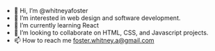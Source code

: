 - 👋 Hi, I’m @whitneyafoster
- 👀 I’m interested in web design and software development.
- 🌱 I’m currently learning React
- 💞️ I’m looking to collaborate on HTML, CSS, and Javascript projects.
- 📫 How to reach me foster.whitney.a@gmail.com

<!---
whitneyafoster/whitneyafoster is a ✨ special ✨ repository because its `README.md` (this file) appears on your GitHub profile.
You can click the Preview link to take a look at your changes.
--->
